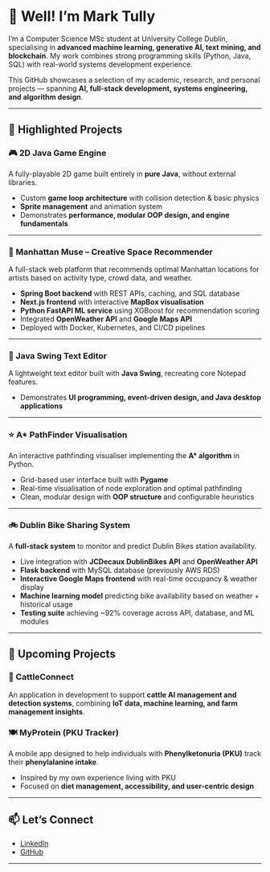 # 👋 Well! I’m Mark Tully  

I’m a Computer Science MSc student at University College Dublin, specialising in **advanced machine learning, generative AI, text mining, and blockchain**. My work combines strong programming skills (Python, Java, SQL) with real-world systems development experience.  

This GitHub showcases a selection of my academic, research, and personal projects — spanning **AI, full-stack development, systems engineering, and algorithm design**.  

---

## 🚀 Highlighted Projects  

### 🎮 2D Java Game Engine  
A fully-playable 2D game built entirely in **pure Java**, without external libraries.  
- Custom **game loop architecture** with collision detection & basic physics  
- **Sprite management** and animation system  
- Demonstrates **performance, modular OOP design, and engine fundamentals**  

---

### 🗽 Manhattan Muse – Creative Space Recommender  
A full-stack web platform that recommends optimal Manhattan locations for artists based on activity type, crowd data, and weather.  
- **Spring Boot backend** with REST APIs, caching, and SQL database  
- **Next.js frontend** with interactive **MapBox visualisation**  
- **Python FastAPI ML service** using XGBoost for recommendation scoring  
- Integrated **OpenWeather API** and **Google Maps API**  
- Deployed with Docker, Kubernetes, and CI/CD pipelines  

---

### 📝 Java Swing Text Editor  
A lightweight text editor built with **Java Swing**, recreating core Notepad features.  
- Demonstrates **UI programming, event-driven design, and Java desktop applications**  

---

### ⭐ A* PathFinder Visualisation  
An interactive pathfinding visualiser implementing the **A\* algorithm** in Python.  
- Grid-based user interface built with **Pygame**  
- Real-time visualisation of node exploration and optimal pathfinding  
- Clean, modular design with **OOP structure** and configurable heuristics  

---

### 🚲 Dublin Bike Sharing System  
A **full-stack system** to monitor and predict Dublin Bikes station availability.  
- Live integration with **JCDecaux DublinBikes API** and **OpenWeather API**  
- **Flask backend** with MySQL database (previously AWS RDS)  
- **Interactive Google Maps frontend** with real-time occupancy & weather display  
- **Machine learning model** predicting bike availability based on weather + historical usage  
- **Testing suite** achieving ~92% coverage across API, database, and ML modules  

---

## 🔬 Upcoming Projects  

### 🐄 CattleConnect  
An application in development to support **cattle AI management and detection systems**, combining **IoT data, machine learning, and farm management insights**.  

### 🍽️ MyProtein (PKU Tracker)  
A mobile app designed to help individuals with **Phenylketonuria (PKU)** track their **phenylalanine intake**.  
- Inspired by my own experience living with PKU  
- Focused on **diet management, accessibility, and user-centric design**  

---

## 📫 Let’s Connect  
- [LinkedIn](https://www.linkedin.com/in/mark-tully/)  
- [GitHub](https://github.com/mtully-64)  

---
